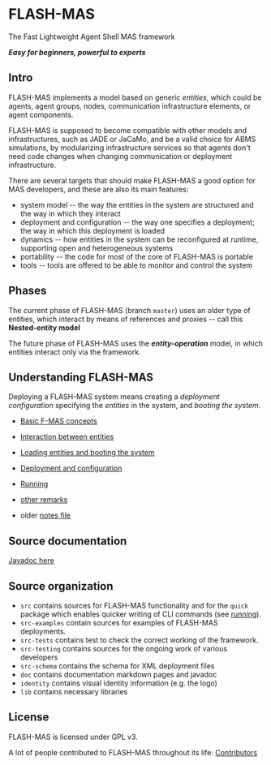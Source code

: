 <!--- ---------------------------------------------
Copyright (C) 2021 Andrei Olaru.

This file is part of Flash-MAS. The CONTRIBUTORS.md file lists people who have been previously involved with this project.

Flash-MAS is free software: you can redistribute it and/or modify it under the terms of the GNU General Public License as published by the Free Software Foundation, either version 3 of the License, or any later version.

Flash-MAS is distributed in the hope that it will be useful, but WITHOUT ANY WARRANTY; without even the implied warranty of MERCHANTABILITY or FITNESS FOR A PARTICULAR PURPOSE.  See the GNU General Public License for more details.

You should have received a copy of the GNU General Public License along with Flash-MAS.  If not, see <http://www.gnu.org/licenses/>.
--------------------------------------------- -->

# FLASH-MAS

The Fast Lightweight Agent Shell MAS framework

***Easy for beginners, powerful to experts***

## Intro

FLASH-MAS implements a model based on generic *entities*, which could be agents, agent groups, nodes, communication infrastructure elements, or agent components.

FLASH-MAS is supposed to become compatible with other models and infrastructures, such as JADE or JaCaMo, and be a valid choice for ABMS simulations, by modularizing infrastructure services so that agents don't need code changes when changing communication or deployment infrastructure.

There are several targets that should make FLASH-MAS a good option for MAS developers, and these are also its main features:

* system model -- the way the entities in the system are structured and the way in which they interact
* deployment and configuration -- the way one specifies a deployment; the way in which this deployment is loaded
* dynamics -- how entities in the system can be reconfigured at runtime, supporting open and heterogeneous systems
* portability -- the code for most of the core of FLASH-MAS is portable
* tools -- tools are offered to be able to monitor and control the system

## Phases

The current phase of FLASH-MAS (branch `master`) uses  an older type of entities, which interact by means of references and proxies -- call this **Nested-entity model**

The future phase of FLASH-MAS uses the ***entity-operation*** model, in which entities interact only via the framework.

## Understanding FLASH-MAS

Deploying a FLASH-MAS system means creating a *deployment configuration* specifying the *entities* in the system, and *booting the system*.

* [Basic F-MAS concepts](doc/concepts.md) 

* [Interaction between entities](doc/interaction.md)

* [Loading entities and booting the system](doc/loading.md)

* [Deployment and configuration](doc/deployment.md)

* [Running](doc/running.md)

* [other remarks](doc/other.md) 

* older [notes file](doc/notes.md)

## Source documentation

[Javadoc here](doc/javadoc/index.html)

## Source organization

* `src` contains sources for FLASH-MAS functionality and for the `quick` package which enables quicker writing of CLI commands (see [running](doc/running.md)).
* `src-examples` contain sources for examples of FLASH-MAS deployments.
* `src-tests` contains test to check the correct working of the framework.
* `src-testing` contains sources for the ongoing work of various developers
* `src-schema` contains the schema for XML deployment files
* `doc` contains documentation markdown pages and javadoc
* `identity` contains visual identity information (e.g. the logo)
* `lib` contains necessary libraries

## License

FLASH-MAS is licensed under GPL v3.

A lot of people contributed to FLASH-MAS throughout its life: [Contributors](CONTRIBUTORS.md)
